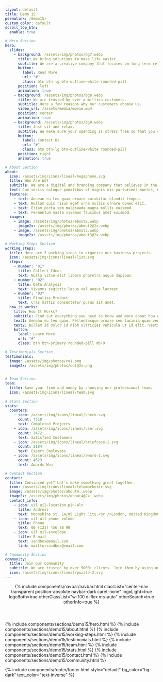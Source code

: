 ```yaml
---
layout: default
title: Demo 15
permalink: /demo15/
custom_color: default
scroll_top_btn:
  enable: true

# Hero Section
hero:
  slides:
    - background: /assets/img/photos/bg7.webp
      title: We bring solutions to make life easier.
      subtitle: We are a creative company that focuses on long term relationships with customers.
      button:
        label: Read More
        url: "#"
        class: btn btn-lg btn-outline-white rounded-pill
      position: left
      animation: true
    - background: /assets/img/photos/bg8.webp
      title: We are trusted by over a million customers.
      subtitle: Here a few reasons why our customers choose us.
      video_url: /assets/media/movie.mp4
      position: center
      animation: true
    - background: /assets/img/photos/bg9.webp
      title: Just sit and relax.
      subtitle: We make sure your spending is stress free so that you can have the perfect control.
      button:
        label: Contact Us
        url: "#"
        class: btn btn-lg btn-outline-white rounded-pill
      position: right
      animation: true

# About Section
about:
  icon: /assets/img/icons/lineal/megaphone.svg
  title: Who Are We?
  subtitle: We are a digital and branding company that believes in the power of creative strategy and along with great design.
  text: Cum sociis natoque penatibus et magnis dis parturient montes, nascetur ridiculus mus. Cras justo odio, dapibus ac facilisis in, egestas eget quam. Praesent commodo cursus magna, vel scelerisque nisl consectetur et.
  features:
    - text: Aenean eu leo quam ornare curabitur blandit tempus.
    - text: Nullam quis risus eget urna mollis ornare donec elit.
    - text: Etiam porta sem malesuada magna mollis euismod.
    - text: Fermentum massa vivamus faucibus amet euismod.
  images:
    - image: /assets/img/photos/about2.webp
      image2x: /assets/img/photos/about2@2x.webp
    - image: /assets/img/photos/about3.webp
      image2x: /assets/img/photos/about3@2x.webp

# Working Steps Section
working_steps:
  title: Here are 3 working steps to organize our business projects.
  icon: /assets/img/icons/lineal/list.svg
  steps:
    - number: "01"
      title: Collect Ideas
      text: Nulla vitae elit libero pharetra augue dapibus.
    - number: "02"
      title: Data Analysis
      text: Vivamus sagittis lacus vel augue laoreet.
    - number: "03"
      title: Finalize Product
      text: Cras mattis consectetur purus sit amet.
  how_it_works:
    title: How It Works?
    subtitle: Find out everything you need to know and more about how we create our business process models.
    text1: Aenean eu leo quam. Pellentesque ornare sem lacinia quam venenatis vestibulum. Etiam porta sem malesuada magna mollis euismod. Nullam id dolor id nibh ultricies vehicula ut id elit. Nullam quis risus eget urna mollis ornare.
    text2: Nullam id dolor id nibh ultricies vehicula ut id elit. Vestibulum id ligula porta felis euismod semper. Aenean lacinia bibendum nulla sed consectetur. Sed posuere consectetur est at lobortis. Vestibulum id ligula porta felis.
    button:
      label: Learn More
      url: "#"
      class: btn btn-primary rounded-pill mb-0

# Testimonials Section
testimonials:
  image: /assets/img/photos/co1.png
  image2x: /assets/img/photos/co1@2x.png
  

# Team Section
team:
  title: Save your time and money by choosing our professional team.
  icon: /assets/img/icons/lineal/team.svg
  
# Stats Section
stats:
  counters:
    - icon: /assets/img/icons/lineal/check.svg
      count: 7518
      text: Completed Projects
    - icon: /assets/img/icons/lineal/user.svg
      count: 3472
      text: Satisfied Customers
    - icon: /assets/img/icons/lineal/briefcase-2.svg
      count: 2184
      text: Expert Employees
    - icon: /assets/img/icons/lineal/award-2.svg
      count: 4523
      text: Awards Won

# Contact Section
contact:
  title: Convinced yet? Let's make something great together.
  icon: /assets/img/icons/lineal/telemarketer.svg
  image: /assets/img/photos/about4..webp
  image2x: /assets/img/photos/about4@2x..webp
  contact_info:
    - icon: uil uil-location-pin-alt
      title: Address
      text: Moonshine St. 14/05 Light City,<br />London, United Kingdom
    - icon: uil uil-phone-volume
      title: Phone
      text: 00 (123) 456 78 90
    - icon: uil uil-envelope
      title: E-mail
      text: sandbox@email.com
      link: mailto:sandbox@email.com

# Community Section
community:
  title: Join Our Community
  subtitle: We are trusted by over 5000+ clients. Join them by using our services and grow your business.
  icon: /assets/img/icons/lineal/puzzle-2.svg
---
```

<div class="content-wrapper">
<header class="wrapper bg-soft-primary">
{% include components/navbar/navbar.html 
    classList="center-nav transparent position-absolute navbar-dark caret-none"
    logoLight=true
    logoBoth=true
    otherClassList="w-100 d-flex ms-auto"
    otherSearch=true
    otherInfo=true
%}
</header>
<!-- /header -->

{% include components/sections/demo15/hero.html %}
{% include components/sections/demo15/about.html %}
{% include components/sections/demo15/working-steps.html %}
{% include components/sections/demo15/testimonials.html %}
{% include components/sections/demo15/team.html %}
{% include components/sections/demo15/stats.html %}
{% include components/sections/demo15/contact.html %}
{% include components/sections/demo15/community.html %}

{% include components/footer/footer.html 
  style="default" 
  bg_color="bg-dark"
  text_color="text-inverse"
%}
</div>
